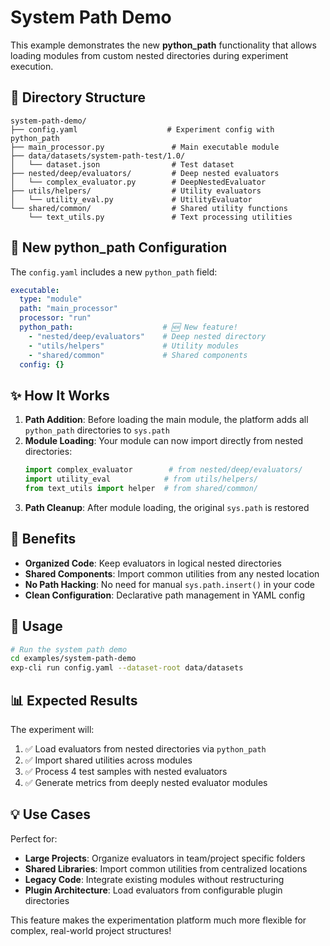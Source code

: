 # System Path Demo

This example demonstrates the new **python_path** functionality that allows loading modules from custom nested directories during experiment execution.

## 📁 Directory Structure

```
system-path-demo/
├── config.yaml                    # Experiment config with python_path
├── main_processor.py               # Main executable module  
├── data/datasets/system-path-test/1.0/
│   └── dataset.json                # Test dataset
├── nested/deep/evaluators/         # Deep nested evaluators
│   └── complex_evaluator.py        # DeepNestedEvaluator
├── utils/helpers/                  # Utility evaluators  
│   └── utility_eval.py             # UtilityEvaluator
└── shared/common/                  # Shared utility functions
    └── text_utils.py               # Text processing utilities
```

## 🔧 New python_path Configuration

The `config.yaml` includes a new `python_path` field:

```yaml
executable:
  type: "module"
  path: "main_processor"
  processor: "run"
  python_path:                    # 🆕 New feature!
    - "nested/deep/evaluators"    # Deep nested directory
    - "utils/helpers"             # Utility modules  
    - "shared/common"             # Shared components
  config: {}
```

## ✨ How It Works

1. **Path Addition**: Before loading the main module, the platform adds all `python_path` directories to `sys.path`
2. **Module Loading**: Your module can now import directly from nested directories:
   ```python
   import complex_evaluator        # from nested/deep/evaluators/
   import utility_eval            # from utils/helpers/
   from text_utils import helper  # from shared/common/
   ```
3. **Path Cleanup**: After module loading, the original `sys.path` is restored

## 🎯 Benefits

- **Organized Code**: Keep evaluators in logical nested directories
- **Shared Components**: Import common utilities from any nested location
- **No Path Hacking**: No need for manual `sys.path.insert()` in your code
- **Clean Configuration**: Declarative path management in YAML config

## 🚀 Usage

```bash
# Run the system path demo
cd examples/system-path-demo
exp-cli run config.yaml --dataset-root data/datasets
```

## 📊 Expected Results

The experiment will:
1. ✅ Load evaluators from nested directories via `python_path`
2. ✅ Import shared utilities across modules  
3. ✅ Process 4 test samples with nested evaluators
4. ✅ Generate metrics from deeply nested evaluator modules

## 💡 Use Cases

Perfect for:
- **Large Projects**: Organize evaluators in team/project specific folders
- **Shared Libraries**: Import common utilities from centralized locations  
- **Legacy Code**: Integrate existing modules without restructuring
- **Plugin Architecture**: Load evaluators from configurable plugin directories

This feature makes the experimentation platform much more flexible for complex, real-world project structures!